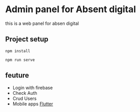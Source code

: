 # Admin panel for Absent digital
this is a web panel for absen digital

## Project setup
```
npm install
```
```
npm run serve
```

## feuture
- Login with firebase
- Check Auth
- Crud Users
- Mobile apps <a href="https://github.com/hariyanuar/absendigitalmobile">Flutter</a>
